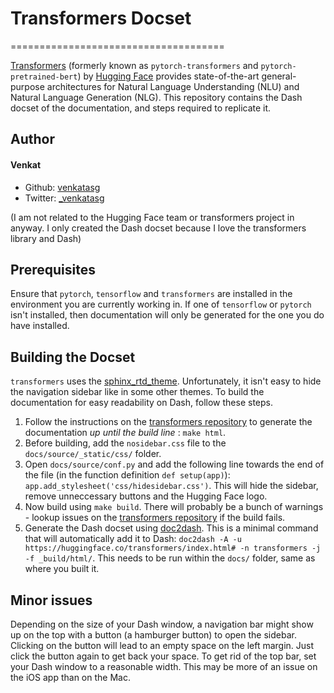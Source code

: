 # Transformers Docset
=====================================

[Transformers](https://github.com/huggingface/transformers) (formerly known as `pytorch-transformers` and `pytorch-pretrained-bert`) by [Hugging Face](https://huggingface.co) provides state-of-the-art general-purpose architectures for Natural Language Understanding (NLU) and Natural Language Generation (NLG). This repository contains the Dash docset of the documentation, and steps required to replicate it.

## Author

#### Venkat

- Github: [venkatasg](https://github.com/venkatasg)
- Twitter: [_venkatasg](https://twitter.com/_venkatasg)

(I am not related to the Hugging Face team or transformers project in anyway. I only created the Dash docset because I love the transformers library and Dash)

## Prerequisites

Ensure that `pytorch`, `tensorflow` and `transformers` are installed in the environment you are currently working in. If one of `tensorflow` or `pytorch` isn't installed, then documentation will only be generated for the one you do have installed.

## Building the Docset

`transformers` uses  the [sphinx_rtd_theme](https://sphinx-rtd-theme.readthedocs.io/en/stable/). Unfortunately, it isn't easy to hide the navigation sidebar like in some other themes. To build the documentation for easy readability on Dash, follow these steps.

1. Follow the instructions on the [transformers repository](https://github.com/huggingface/transformers/tree/master/docs) to generate the documentation *up until the build line* : `make html`.
2.  Before building, add the `nosidebar.css` file to the `docs/source/_static/css/` folder.
3. Open `docs/source/conf.py` and add the following line towards the end of the file (in the function definition `def setup(app)`): `app.add_stylesheet('css/hidesidebar.css')`. This will hide the sidebar, remove unneccessary buttons and the Hugging Face logo.
4. Now build using `make build`. There will probably be a bunch of warnings - lookup issues on the [transformers repository](https://github.com/huggingface/transformers/issues) if the build fails.
5. Generate the Dash docset using [doc2dash](https://doc2dash.readthedocs.io/en/stable/). This is a minimal command that will automatically add it to Dash: `doc2dash -A -u https://huggingface.co/transformers/index.html# -n transformers -j -f _build/html/`. This needs to be run within the `docs/` folder, same as where you built it.

## Minor issues

Depending on the size of your Dash window, a navigation bar might show up on the top with a button (a hamburger button) to open the sidebar. Clicking on the button will lead to an empty space on the left margin. Just click the button again to get back your space. To get rid of the top bar, set your Dash window to a reasonable width. This may be more of an issue on the iOS app than on the Mac.